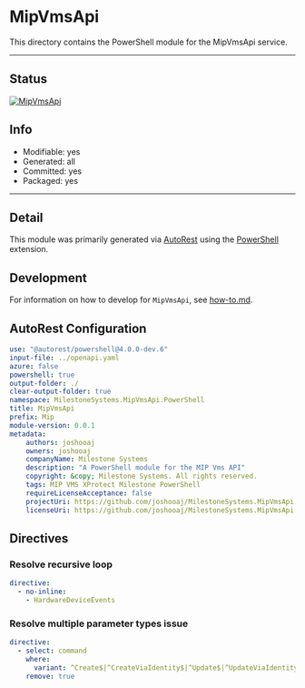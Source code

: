 <!-- region Generated -->
# MipVmsApi
This directory contains the PowerShell module for the MipVmsApi service.

---
## Status
[![MipVmsApi](https://img.shields.io/powershellgallery/v/MipVmsApi.svg?style=flat-square&label=MipVmsApi "MipVmsApi")](https://www.powershellgallery.com/packages/MipVmsApi/)

## Info
- Modifiable: yes
- Generated: all
- Committed: yes
- Packaged: yes

---
## Detail
This module was primarily generated via [AutoRest](https://github.com/Azure/autorest) using the [PowerShell](https://github.com/Azure/autorest.powershell) extension.

## Development
For information on how to develop for `MipVmsApi`, see [how-to.md](how-to.md).
<!-- endregion -->

## AutoRest Configuration

```yaml
use: "@autorest/powershell@4.0.0-dev.6"
input-file: ../openapi.yaml
azure: false
powershell: true
output-folder: ./
clear-output-folder: true
namespace: MilestoneSystems.MipVmsApi.PowerShell
title: MipVmsApi
prefix: Mip
module-version: 0.0.1
metadata:
    authors: joshooaj
    owners: joshooaj
    companyName: Milestone Systems
    description: "A PowerShell module for the MIP Vms API"
    copyright: &copy; Milestone Systems. All rights reserved.
    tags: MIP VMS XProtect Milestone PowerShell
    requireLicenseAcceptance: false
    projectUri: https://github.com/joshooaj/MilestoneSystems.MipVmsApi.PowerShell
    licenseUri: https://github.com/joshooaj/MilestoneSystems.MipVmsApi.PowerShell/blob/main/license.txt
```

## Directives

### Resolve recursive loop

```yaml
directive:
  - no-inline:
    - HardwareDeviceEvents
```

### Resolve multiple parameter types issue

```yaml
directive:
  - select: command
    where:
      variant: ^Create$|^CreateViaIdentity$|^Update$|^UpdateViaIdentity$
    remove: true
```
